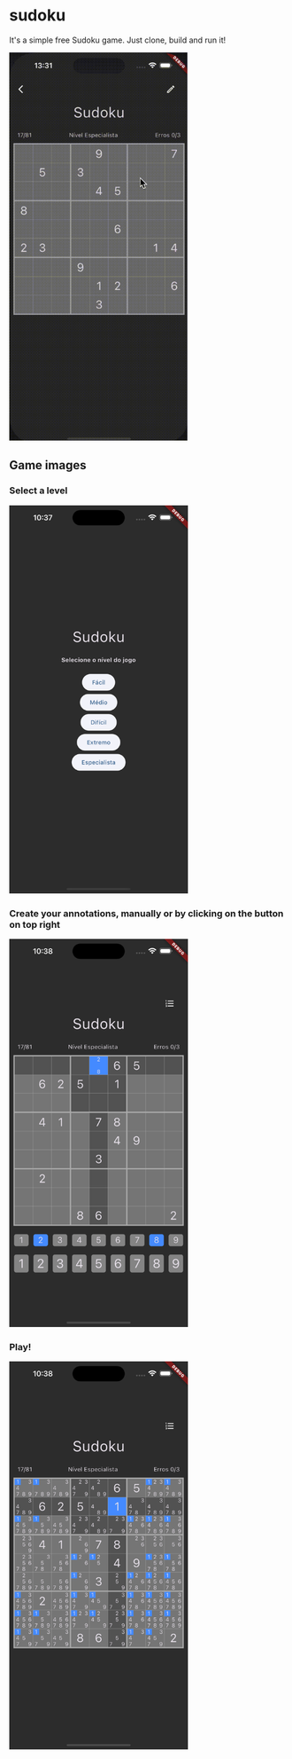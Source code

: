 # sudoku

It's a simple free Sudoku game. Just clone, build and run it!

<img src="./images/sample.gif" alt="drawing" height="700px"/>

## Game images

### Select a level
<img src="./images/print1.png" alt="drawing" height="700px"/>

### Create your annotations, manually or by clicking on the button on top right
<img src="./images/print2.png" alt="drawing" height="700px"/>

### Play! 
<img src="./images/print3.png" alt="drawing" height="700px"/>
